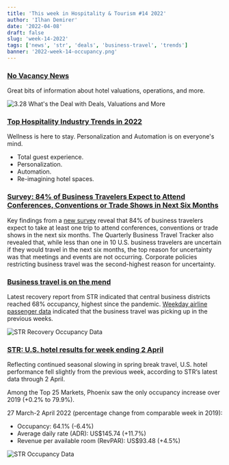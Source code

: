 ```yaml
---
title: 'This week in Hospitality & Tourism #14 2022'
author: 'Ilhan Demirer'
date: '2022-04-08'
draft: false
slug: 'week-14-2022'
tags: ['news', 'str', 'deals', 'business-travel', 'trends']
banner: '2022-week-14-occupancy.png'
---
```


### [No Vacancy News](https://www.youtube.com/watch?v=x3z0_z6g6Qg)

Great bits of information about hotel valuations, operations, and more.

![3.28 What's the Deal with Deals, Valuations and More](https://i.ytimg.com/vi/x3z0_z6g6Qg/hqdefault.jpg)

### [Top Hospitality Industry Trends in 2022](https://www.hospitalitynet.org/opinion/4109812.html)

Wellness is here to stay. Personalization and Automation is on everyone's mind.

- Total guest experience.
- Personalization.
- Automation.
- Re-imagining hotel spaces.

### [Survey: 84% of Business Travelers Expect to Attend Conferences, Conventions or Trade Shows in Next Six Months](https://www.hospitalitynet.org/news/4109830.html)

Key findings from a [new survey](https://www.ustravel.org/sites/default/files/2022-04/business_travel_tracker_2022q1_exec_summary_5apr2022.pdf) reveal that 84% of business travelers expect to take at least one trip to attend conferences, conventions or trade shows in the next six months. The Quarterly Business Travel Tracker also revealed that, while less than one in 10 U.S. business travelers are uncertain if they would travel in the next six months, the top reason for uncertainty was that meetings and events are not occurring. Corporate policies restricting business travel was the second-highest reason for uncertainty.

### [Business travel is on the mend](https://str.com/data-insights-blog/market-recovery-monitor-week-ending-26-march)

Latest recovery report from STR indicated that central business districts reached 68% occupancy, highest since the pandemic. [Weekday airline passenger data](../dashboard/dashboard) indicated that the business travel was picking up in the previous weeks.

![STR Recovery Occupancy Data](/images/blogimages/2022-week-14-str-recovery-occupancy.png)

### [STR: U.S. hotel results for week ending 2 April](https://str.com/press-release/str-us-hotel-results-week-ending-2-april)

Reflecting continued seasonal slowing in spring break travel, U.S. hotel performance fell slightly from the previous week, according to STR‘s latest data through 2 April.

Among the Top 25 Markets, Phoenix saw the only occupancy increase over 2019 (+0.2% to 79.9%).

27 March-2 April 2022 (percentage change from comparable week in 2019):

- Occupancy: 64.1% (-6.4%)
- Average daily rate (ADR): US$145.74 (+11.7%)
- Revenue per available room (RevPAR): US$93.48 (+4.5%)

![STR Occupancy Data](/images/blogimages/2022-week-14-occupancy.png)
